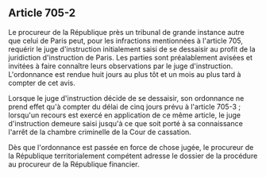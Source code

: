 Article 705-2
----
Le procureur de la République près un tribunal de grande instance autre que
celui de Paris peut, pour les infractions mentionnées à l'article 705, requérir
le juge d'instruction initialement saisi de se dessaisir au profit de la
juridiction d'instruction de Paris. Les parties sont préalablement avisées et
invitées à faire connaître leurs observations par le juge d'instruction.
L'ordonnance est rendue huit jours au plus tôt et un mois au plus tard à compter
de cet avis.

Lorsque le juge d'instruction décide de se dessaisir, son ordonnance ne prend
effet qu'à compter du délai de cinq jours prévu à l'article 705-3 ; lorsqu'un
recours est exercé en application de ce même article, le juge d'instruction
demeure saisi jusqu'à ce que soit porté à sa connaissance l'arrêt de la chambre
criminelle de la Cour de cassation.

Dès que l'ordonnance est passée en force de chose jugée, le procureur de la
République territorialement compétent adresse le dossier de la procédure au
procureur de la République financier.
